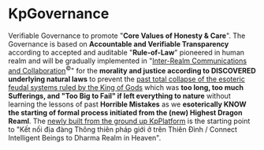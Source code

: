 # KpGovernance

Verifiable Governance to promote "<b>Core Values of Honesty &amp; Care</b>". The Governance is based on <b>Accountable and Verifiable Transparency</b> according to accepted and auditable "<b>Rule-of-Law</b>" pioneered in human realm and will be gradually implemented in "<a href="https://www.youtube.com/watch?v=P76R8BQ4aL8" target="_blank">Inter-Realm Communications and Collaboration</a><sup>&copy;</sup>" for the <b>morality and justice according to DISCOVERED underlying natural laws</b> to prevent the <a href="https://www.youtube.com/watch?v=G_dwxHR45B8" target="_blank">past total collapse of the esoteric feudal systems ruled by the King of Gods</a> which was <b>too long, too much Sufferings, and "Too Big to Fail" if left everything to nature</b> without learning the lessons of past <b>Horrible Mistakes</b> as we <b>esoterically KNOW the starting of formal process initiated from the (new) Highest Dragon Reaml</b>. The <a href="https://github.com/khaiphong/KpPlatform/" target="_blank">newly built from the ground up KpPlatform</a> is the starting point to "Kết nối địa đàng Thông thiên pháp giới ở trên Thiên Đình / Connect Intelligent Beings to Dharma Realm in Heaven".

